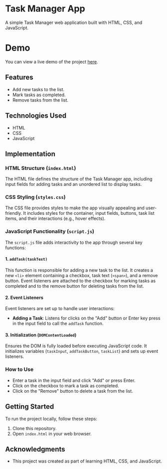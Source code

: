 # Task Manager App

A simple Task Manager web application built with HTML, CSS, and JavaScript.

# Demo
You can view a live demo of the project [here](https://gaurav-ritesh.github.io/task-manager/).

## Features

- Add new tasks to the list.
- Mark tasks as completed.
- Remove tasks from the list.

## Technologies Used

- HTML
- CSS
- JavaScript

## Implementation

### HTML Structure (`index.html`)

The HTML file defines the structure of the Task Manager app, including input fields for adding tasks and an unordered list to display tasks.

### CSS Styling (`styles.css`)

The CSS file provides styles to make the app visually appealing and user-friendly. It includes styles for the container, input fields, buttons, task list items, and their interactions (e.g., hover effects).

### JavaScript Functionality (`script.js`)

The `script.js` file adds interactivity to the app through several key functions:

#### 1. `addTask(taskText)`

This function is responsible for adding a new task to the list. It creates a new `<li>` element containing a checkbox, task text (`<span>`), and a remove button. Event listeners are attached to the checkbox for marking tasks as completed and to the remove button for deleting tasks from the list.

#### 2. Event Listeners

Event listeners are set up to handle user interactions:

- **Adding a Task**: Listens for clicks on the "Add" button or Enter key press in the input field to call the `addTask` function.

#### 3. Initialization (`DOMContentLoaded`)

Ensures the DOM is fully loaded before executing JavaScript code. It initializes variables (`taskInput`, `addTaskButton`, `taskList`) and sets up event listeners.

### How to Use

- Enter a task in the input field and click "Add" or press Enter.
- Click on the checkbox to mark a task as completed.
- Click on the "Remove" button to delete a task from the list.

## Getting Started

To run the project locally, follow these steps:

1. Clone this repository.
2. Open `index.html` in your web browser.

## Acknowledgments

- This project was created as part of learning HTML, CSS, and JavaScript.